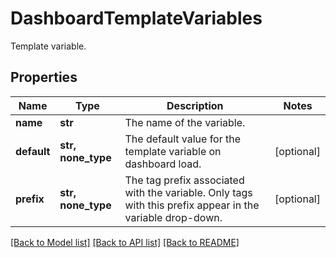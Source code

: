 # DashboardTemplateVariables

Template variable.
## Properties
Name | Type | Description | Notes
------------ | ------------- | ------------- | -------------
**name** | **str** | The name of the variable. | 
**default** | **str, none_type** | The default value for the template variable on dashboard load. | [optional] 
**prefix** | **str, none_type** | The tag prefix associated with the variable. Only tags with this prefix appear in the variable drop-down. | [optional] 

[[Back to Model list]](README.md#documentation-for-models) [[Back to API list]](README.md#documentation-for-api-endpoints) [[Back to README]](README.md)


